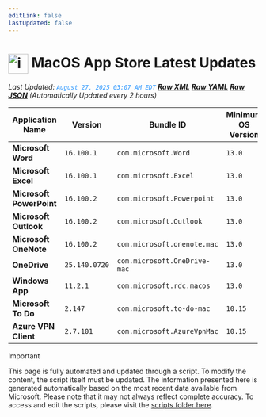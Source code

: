 ```yaml
---
editLink: false
lastUpdated: false
---
```

# <img src="/images/App_Store_logo.png" alt="image" width="40" style="vertical-align: middle; display: inline-block;" /> MacOS App Store Latest Updates

<span class="extra-small">_Last Updated: <code style="color : dodgerblue">August 27, 2025 03:07 AM EDT</code> [**_Raw XML_**](https://github.com/cocopuff2u/MOFA/blob/main/latest_raw_files/macos_appstore_latest.xml) [**_Raw YAML_**](https://github.com/cocopuff2u/MOFA/blob/main/latest_raw_files/macos_appstore_latest.yaml) [**_Raw JSON_**](https://github.com/cocopuff2u/MOFA/blob/main/latest_raw_files/macos_appstore_latest.json)
 (Automatically Updated every 2 hours)_</span>

| Application Name | Version | Bundle ID | Minimum OS Version | Icon |
|------------------|---------|-----------|-------------------|------|
| **Microsoft Word** | `16.100.1` | `com.microsoft.Word` | `13.0` | <img src='https://is1-ssl.mzstatic.com/image/thumb/Purple211/v4/4b/3d/d9/4b3dd9fe-efeb-91a5-9e5a-8f8ec05aa70c/MSWD.png/512x512bb.png' width='25%' height='25%' /> |
| **Microsoft Excel** | `16.100.1` | `com.microsoft.Excel` | `13.0` | <img src='https://is1-ssl.mzstatic.com/image/thumb/Purple221/v4/77/9f/f7/779ff7c3-0e76-f078-39a5-2e90b6143276/XCEL.png/512x512bb.png' width='25%' height='25%' /> |
| **Microsoft PowerPoint** | `16.100.2` | `com.microsoft.Powerpoint` | `13.0` | <img src='https://is1-ssl.mzstatic.com/image/thumb/Purple211/v4/b1/6a/61/b16a61fb-a449-63ea-264b-69fb1e7bdde2/PPT3.png/512x512bb.png' width='25%' height='25%' /> |
| **Microsoft Outlook** | `16.100.2` | `com.microsoft.Outlook` | `13.0` | <img src='https://is1-ssl.mzstatic.com/image/thumb/Purple211/v4/ff/98/04/ff98042f-7f01-a49a-3ad5-48d25664fc73/Outlook.png/512x512bb.png' width='25%' height='25%' /> |
| **Microsoft OneNote** | `16.100.2` | `com.microsoft.onenote.mac` | `13.0` | <img src='https://is1-ssl.mzstatic.com/image/thumb/Purple221/v4/1c/be/cd/1cbecd68-84ef-bca2-e300-792c31ee9afe/OneNote.png/512x512bb.png' width='25%' height='25%' /> |
| **OneDrive** | `25.140.0720` | `com.microsoft.OneDrive-mac` | `13.0` | <img src='https://is1-ssl.mzstatic.com/image/thumb/Purple221/v4/a1/e8/a1/a1e8a1f0-2f03-2bdc-24dd-a58d8c1ae7d9/OneDrive.png/512x512bb.png' width='25%' height='25%' /> |
| **Windows App** | `11.2.1` | `com.microsoft.rdc.macos` | `13.0` | <img src='https://is1-ssl.mzstatic.com/image/thumb/Purple211/v4/7c/c2/5c/7cc25c2b-c23d-e2f1-9924-fdbf29f37a0a/AppIcon-0-0-85-220-0-0-4-0-2x.png/512x512bb.png' width='25%' height='25%' /> |
| **Microsoft To Do** | `2.147` | `com.microsoft.to-do-mac` | `10.15` | <img src='https://is1-ssl.mzstatic.com/image/thumb/Purple211/v4/27/bf/cf/27bfcf9c-3196-e934-6429-fe256e90aac2/AppIcon-Release-0-85-220-0-4-2x-sRGB.png/512x512bb.png' width='25%' height='25%' /> |
| **Azure VPN Client** | `2.7.101` | `com.microsoft.AzureVpnMac` | `10.15` | <img src='https://is1-ssl.mzstatic.com/image/thumb/Purple221/v4/23/60/df/2360df4b-4ac5-4480-bb3e-4f59df6c3e64/AppIcon-85-220-0-4-0-0-2x-0-0.png/512x512bb.png' width='25%' height='25%' /> |

> [!IMPORTANT]
> This page is fully automated and updated through a script. To modify the content, the script itself must be updated. The information presented here is generated automatically based on the most recent data available from Microsoft. Please note that it may not always reflect complete accuracy. To access and edit the scripts, please visit the [scripts folder here](https://github.com/cocopuff2u/MOFA_WEBSITE/tree/main/update_readme_scripts).

